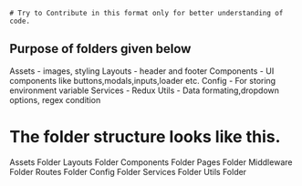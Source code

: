 ```
# Try to Contribute in this format only for better understanding of code.
```
## Purpose of folders given below
Assets - images, styling
Layouts - header and footer
Components - UI components like buttons,modals,inputs,loader etc.
Config - For storing environment variable
Services - Redux
Utils - Data formating,dropdown options, regex condition

# The folder structure looks like this.

Assets Folder
Layouts Folder
Components Folder
Pages Folder
Middleware Folder
Routes Folder
Config Folder
Services Folder
Utils Folder

```